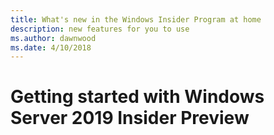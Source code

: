 ```yaml
---
title: What's new in the Windows Insider Program at home
description: new features for you to use
ms.author: dawnwood
ms.date: 4/10/2018
---
```


# Getting started with Windows Server 2019 Insider Preview
